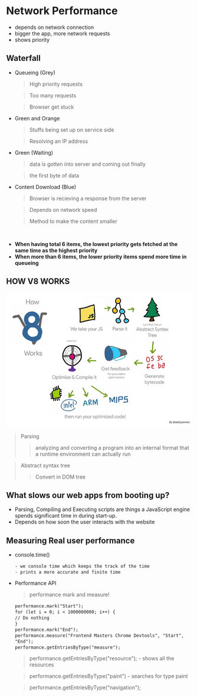 # Network Performance

- depends on network connection
- bigger the app, more network requests
- shows priority

## Waterfall

- Queueing (Grey)

  > High priority requests

  > Too many requests

  > Browser get stuck

- Green and Orange

  > Stuffs being set up on service side

  > Resolving an IP address

- Green (Waiting)

  > data is gotten into server and coming out finally

  > the first byte of data

- Content Download (Blue)

  > Browser is recieving a response from the server

  > Depends on network speed

  > Method to make the content smaller

<br>

- **When having total 6 items, the lowest priority gets fetched at the same time as the highest priority**
- **When more than 6 items, the lower priority items spend more time in queueing**

## HOW V8 WORKS

![V8 Pipeline](../assets/1_GuWInZljjvtDpdeT6O0emA.webp)

> Parsing
>
> > analyzing and converting a program into an internal format that a runtime environment can actually run

> Abstract syntax tree
>
> > Convert in DOM tree

## What slows our web apps from booting up?

- Parsing, Compiling and Executing scripts are things a JavaScript engine spends significant time in during start-up.
- Depends on how soon the user interacts with the website

## Measuring Real user performance

- console.time()

  ```
  - we console time which keeps the track of the time
  - prints a more accurate and finite time
  ```

- Performance API

  > performance mark and measure!

      performance.mark("Start");
      for (let i = 0; i < 1000000000; i++) {
      // Do nothing
      }
      performance.mark("End");
      performance.measure("Frontend Masters Chrome Devtools", "Start", "End");
      performance.getEntriesByType("measure");

  > performance.getEntriesByType("resource"); - shows all the resources

  > performance.getEntriesByType("paint") - searches for type paint

  > performance.getEntriesByType("navigation");
